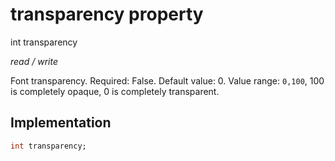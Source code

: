 


# transparency property







int transparency
  
_<span class="feature">read / write</span>_



<p>Font transparency. Required: False. Default value: 0. Value range: <code>0,100</code>, 100 is completely opaque, 0 is completely transparent.</p>



## Implementation

```dart
int transparency;
```







